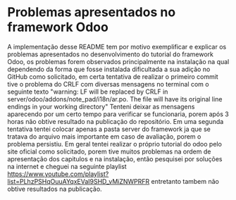 # Problemas apresentados no framework Odoo
A implementação desse README tem por motivo exemplificar e explicar os problemas apresentados no desenvolvimento do tutorial do framework Odoo, os problemas forem observados principalmente na instalação na qual dependendo da forma que fosse instalada dificultada a sua adição no GitHub como solicitado, em certa tentativa de realizar o primeiro commit tive o problema do CRLF com diversas mensagens no terminal com o seguinte texto "warning: LF will be replaced by CRLF in server/odoo/addons/note_pad/i18n/ar.po.
The file will have its original line endings in your working directory"
Tenteni deixar as mensagens aparecendo por um certo tempo para verificar se funcionaria, porem após 3 horas não obtive resultado na publicação do repositório. Em uma segunda tentativa tentei colocar apenas a pasta server do framework ja que se tratava do arquivo mais importante em caso de avaliação, porem o problema persistiu.
Em geral tentei realizar o próprio tutorial do odoo pelo site oficial como solicitado, porem tive muitos problemas na ordem de apresentação dos capitulos e na instalação, então pesquisei por soluções na internet e cheguei na seguinte playlist https://www.youtube.com/playlist?list=PLhzPSHqOuuAYqxEVaI9SHD_vMiZNWPRFR entretanto tambem não obtive resultados na publicação.